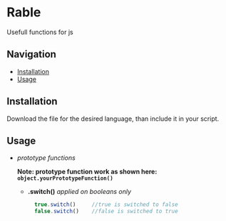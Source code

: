 # Rable

Usefull functions for js

## Navigation
- [Installation](#Installation)
- [Usage](#Usage)

## Installation

Download the file for the desired language, than include it in your script.

## Usage

* _prototype functions_
  
    __Note: prototype function work as shown here: ```object.yourPrototypeFunction()```__
    
    - __.switch()__
      _applied on booleans only_
      ```javascript
        true.switch()     //true is switched to false
        false.switch()    //false is switched to true
      ```

